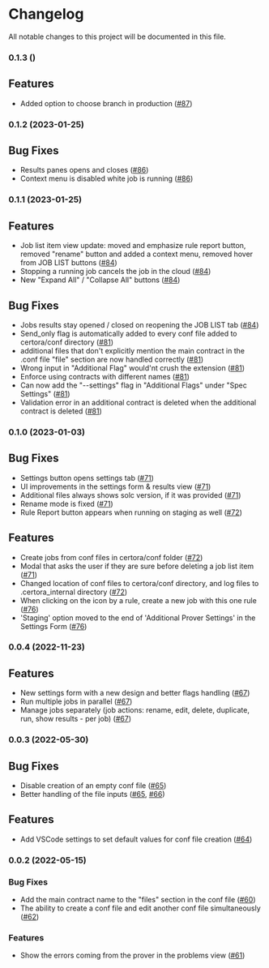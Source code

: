 # Changelog

All notable changes to this project will be documented in this file.

### 0.1.3 ()

## Features
* Added option to choose branch in production ([#87](https://github.com/Certora/vscode-certora-prover/pull/87))


### 0.1.2 (2023-01-25)
## Bug Fixes

* Results panes opens and closes ([#86](https://github.com/Certora/vscode-certora-prover/pull/86))
* Context menu is disabled white job is running ([#86](https://github.com/Certora/vscode-certora-prover/pull/86))

### 0.1.1 (2023-01-25)

## Features

* Job list item view update: moved and emphasize rule report button, removed "rename" button and added a context menu, removed hover from JOB LIST buttons ([#84](https://github.com/Certora/vscode-certora-prover/pull/84))
* Stopping a running job cancels the job in the cloud ([#84](https://github.com/Certora/vscode-certora-prover/pull/84))
* New "Expand All" / "Collapse All" buttons ([#84](https://github.com/Certora/vscode-certora-prover/pull/84))

## Bug Fixes
* Jobs results stay opened / closed on reopening the JOB LIST tab ([#84](https://github.com/Certora/vscode-certora-prover/pull/84))
* Send_only flag is automatically added to every conf file added to certora/conf directory ([#81](https://github.com/Certora/vscode-certora-prover/pull/81))
* additional files that don't explicitly mention the main contract in the .conf file "file" section are now handled correctly ([#81](https://github.com/Certora/vscode-certora-prover/pull/81))
* Wrong input in "Additional Flag" would'nt crush the extension ([#81](https://github.com/Certora/vscode-certora-prover/pull/81))
* Enforce using contracts with different names ([#81](https://github.com/Certora/vscode-certora-prover/pull/81))
* Can now add the "--settings" flag in "Additional Flags" under "Spec Settings" ([#81](https://github.com/Certora/vscode-certora-prover/pull/81))
* Validation error in an additional contract is deleted when the additional contract is deleted ([#81](https://github.com/Certora/vscode-certora-prover/pull/81))

### 0.1.0 (2023-01-03)

## Bug Fixes

* Settings button opens settings tab ([#71](https://github.com/Certora/vscode-certora-prover/pull/71))
* UI improvements in the settings form & results view ([#71](https://github.com/Certora/vscode-certora-prover/pull/71))
* Additional files always shows solc version, if it was provided ([#71](https://github.com/Certora/vscode-certora-prover/pull/71))
* Rename mode is fixed ([#71](https://github.com/Certora/vscode-certora-prover/pull/71))
* Rule Report button appears when running on staging as well ([#72](https://github.com/Certora/vscode-certora-prover/pull/72))

## Features

* Create jobs from conf files in certora/conf folder ([#72](https://github.com/Certora/vscode-certora-prover/pull/72))
* Modal that asks the user if they are sure before deleting a job list item ([#71](https://github.com/Certora/vscode-certora-prover/pull/71))
* Changed location of conf files to certora/conf directory, and log files to .certora_internal directory ([#72](https://github.com/Certora/vscode-certora-prover/pull/72))
* When clicking on the icon by a rule, create a new job with this one rule ([#76](https://github.com/Certora/vscode-certora-prover/pull/76))
* 'Staging' option moved to the end of 'Additional Prover Settings' in the Settings Form ([#76](https://github.com/Certora/vscode-certora-prover/pull/76))

### 0.0.4 (2022-11-23)

## Features 

* New settings form with a new design and better flags handling ([#67](https://github.com/Certora/vscode-certora-prover/pull/67))
* Run multiple jobs in parallel ([#67](https://github.com/Certora/vscode-certora-prover/pull/67))
* Manage jobs separately (job actions: rename, edit, delete, duplicate, run, show results - per job) ([#67](https://github.com/Certora/vscode-certora-prover/pull/67))

### 0.0.3 (2022-05-30)

## Bug Fixes

* Disable creation of an empty conf file ([#65](https://github.com/Certora/vscode-certora-prover/pull/65))
* Better handling of the file inputs ([#65](https://github.com/Certora/vscode-certora-prover/pull/65), [#66](https://github.com/Certora/vscode-certora-prover/pull/66))

## Features

* Add VSCode settings to set default values for conf file creation ([#64](https://github.com/Certora/vscode-certora-prover/pull/64))

### 0.0.2 (2022-05-15)

### Bug Fixes

* Add the main contract name to the "files" section in the conf file ([#60](https://github.com/Certora/vscode-certora-prover/pull/60))
* The ability to create a conf file and edit another conf file simultaneously ([#62](https://github.com/Certora/vscode-certora-prover/pull/62))

### Features

* Show the errors coming from the  prover in the problems view ([#61](https://github.com/Certora/vscode-certora-prover/pull/61))
